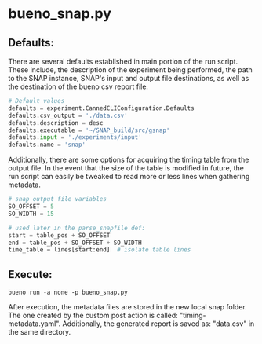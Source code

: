 # bueno_snap.py

## Defaults:
There are several defaults established in main portion of the run script.
These include, the description of the experiment being performed, the path to
the SNAP instance, SNAP's input and output file destinations, as well as the
destination of the bueno csv report file.
```Python
# Default values
defaults = experiment.CannedCLIConfiguration.Defaults
defaults.csv_output = './data.csv'
defaults.description = desc
defaults.executable = '~/SNAP_build/src/gsnap'
defaults.input = './experiments/input'
defaults.name = 'snap'
```

Additionally, there are some options for acquiring the timing table from the
output file. In the event that the size of the table is modified in future,
the run script can easily be tweaked to read more or less lines when
gathering metadata.

```Python
# snap output file variables
SO_OFFSET = 5
SO_WIDTH = 15

# used later in the parse_snapfile def:
start = table_pos + SO_OFFSET
end = table_pos + SO_OFFSET + SO_WIDTH
time_table = lines[start:end]  # isolate table lines
```

## Execute:
```Shell
bueno run -a none -p bueno_snap.py 
```
After execution, the metadata files are stored in the new local snap folder.
The one created by the custom post action is called: "timing-metadata.yaml".
Additionally, the generated report is saved as: "data.csv" in the same
directory.